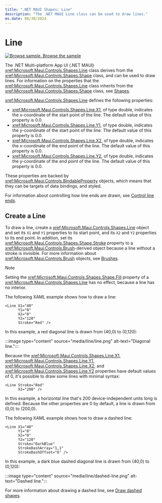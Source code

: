 ```yaml
---
title: ".NET MAUI Shapes: Line"
description: "The .NET MAUI Line class can be used to draw lines."
ms.date: 08/30/2024
---
```


# Line

[![Browse sample.](~/media/code-sample.png) Browse the sample](/samples/dotnet/maui-samples/userinterface-shapes)

The .NET Multi-platform App UI (.NET MAUI) <xref:Microsoft.Maui.Controls.Shapes.Line> class derives from the <xref:Microsoft.Maui.Controls.Shapes.Shape> class, and can be used to draw lines. For information on the properties that the <xref:Microsoft.Maui.Controls.Shapes.Line> class inherits from the <xref:Microsoft.Maui.Controls.Shapes.Shape> class, see [Shapes](index.md).

<xref:Microsoft.Maui.Controls.Shapes.Line> defines the following properties:

- <xref:Microsoft.Maui.Controls.Shapes.Line.X1>, of type double, indicates the x-coordinate of the start point of the line. The default value of this property is 0.0.
- <xref:Microsoft.Maui.Controls.Shapes.Line.Y1>, of type double, indicates the y-coordinate of the start point of the line. The default value of this property is 0.0.
- <xref:Microsoft.Maui.Controls.Shapes.Line.X2>, of type double, indicates the x-coordinate of the end point of the line. The default value of this property is 0.0.
- <xref:Microsoft.Maui.Controls.Shapes.Line.Y2>, of type double, indicates the y-coordinate of the end point of the line. The default value of this property is 0.0.

These properties are backed by <xref:Microsoft.Maui.Controls.BindableProperty> objects, which means that they can be targets of data bindings, and styled.

For information about controlling how line ends are drawn, see [Control line ends](index.md#control-line-ends).

## Create a Line

To draw a line, create a <xref:Microsoft.Maui.Controls.Shapes.Line> object and set its `X1` and `Y1` properties to its start point, and its `X2` and `Y2` properties to its end point. In addition, set its <xref:Microsoft.Maui.Controls.Shapes.Shape.Stroke> property to a <xref:Microsoft.Maui.Controls.Brush>-derived object because a line without a stroke is invisible. For more information about <xref:Microsoft.Maui.Controls.Brush> objects, see [Brushes](~/user-interface/brushes/index.md).

> [!NOTE]
> Setting the <xref:Microsoft.Maui.Controls.Shapes.Shape.Fill> property of a <xref:Microsoft.Maui.Controls.Shapes.Line> has no effect, because a line has no interior.

The following XAML example shows how to draw a line:

```xaml
<Line X1="40"
      Y1="0"
      X2="0"
      Y2="120"
      Stroke="Red" />
```

In this example, a red diagonal line is drawn from (40,0) to (0,120):

:::image type="content" source="media/line/line.png" alt-text="Diagonal line.":::

Because the <xref:Microsoft.Maui.Controls.Shapes.Line.X1>, <xref:Microsoft.Maui.Controls.Shapes.Line.Y1>, <xref:Microsoft.Maui.Controls.Shapes.Line.X2>, and <xref:Microsoft.Maui.Controls.Shapes.Line.Y2> properties have default values of 0, it's possible to draw some lines with minimal syntax:

```xaml
<Line Stroke="Red"
      X2="200" />
```

In this example, a horizontal line that's 200 device-independent units long is defined. Because the other properties are 0 by default, a line is drawn from (0,0) to (200,0).

The following XAML example shows how to draw a dashed line:

```xaml
<Line X1="40"
      Y1="0"
      X2="0"
      Y2="120"
      Stroke="DarkBlue"
      StrokeDashArray="1,1"
      StrokeDashOffset="6" />
```

In this example, a dark blue dashed diagonal line is drawn from (40,0) to (0,120):

:::image type="content" source="media/line/dashed-line.png" alt-text="Dashed line.":::

For more information about drawing a dashed line, see [Draw dashed shapes](index.md#draw-dashed-shapes).
